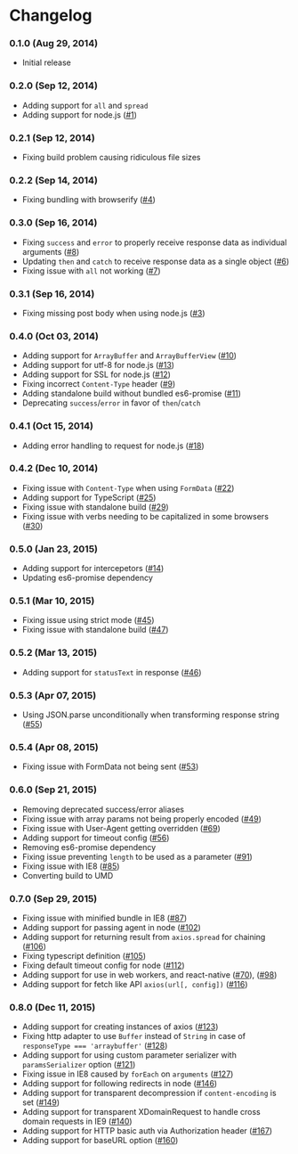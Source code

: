 # Changelog

### 0.1.0 (Aug 29, 2014)

- Initial release

### 0.2.0 (Sep 12, 2014)

- Adding support for `all` and `spread`
- Adding support for node.js ([#1](https://github.com/mzabriskie/axios/issues/1))

### 0.2.1 (Sep 12, 2014)

- Fixing build problem causing ridiculous file sizes

### 0.2.2 (Sep 14, 2014)

- Fixing bundling with browserify ([#4](https://github.com/mzabriskie/axios/issues/4))

### 0.3.0 (Sep 16, 2014)

- Fixing `success` and `error` to properly receive response data as individual arguments ([#8](https://github.com/mzabriskie/axios/issues/8))
- Updating `then` and `catch` to receive response data as a single object ([#6](https://github.com/mzabriskie/axios/issues/6))
- Fixing issue with `all` not working ([#7](https://github.com/mzabriskie/axios/issues/7))

### 0.3.1 (Sep 16, 2014)

- Fixing missing post body when using node.js ([#3](https://github.com/mzabriskie/axios/issues/3))

### 0.4.0 (Oct 03, 2014)

- Adding support for `ArrayBuffer` and `ArrayBufferView` ([#10](https://github.com/mzabriskie/axios/issues/10))
- Adding support for utf-8 for node.js ([#13](https://github.com/mzabriskie/axios/issues/13))
- Adding support for SSL for node.js ([#12](https://github.com/mzabriskie/axios/issues/12))
- Fixing incorrect `Content-Type` header ([#9](https://github.com/mzabriskie/axios/issues/9))
- Adding standalone build without bundled es6-promise ([#11](https://github.com/mzabriskie/axios/issues/11))
- Deprecating `success`/`error` in favor of `then`/`catch`

### 0.4.1 (Oct 15, 2014)

- Adding error handling to request for node.js ([#18](https://github.com/mzabriskie/axios/issues/18))

### 0.4.2 (Dec 10, 2014)

- Fixing issue with `Content-Type` when using `FormData` ([#22](https://github.com/mzabriskie/axios/issues/22))
- Adding support for TypeScript ([#25](https://github.com/mzabriskie/axios/issues/25))
- Fixing issue with standalone build ([#29](https://github.com/mzabriskie/axios/issues/29))
- Fixing issue with verbs needing to be capitalized in some browsers ([#30](https://github.com/mzabriskie/axios/issues/30))

### 0.5.0 (Jan 23, 2015)

- Adding support for intercepetors ([#14](https://github.com/mzabriskie/axios/issues/14))
- Updating es6-promise dependency

### 0.5.1 (Mar 10, 2015)

- Fixing issue using strict mode ([#45](https://github.com/mzabriskie/axios/issues/45))
- Fixing issue with standalone build ([#47](https://github.com/mzabriskie/axios/issues/47))

### 0.5.2 (Mar 13, 2015)

- Adding support for `statusText` in response ([#46](https://github.com/mzabriskie/axios/issues/46))

### 0.5.3 (Apr 07, 2015)

- Using JSON.parse unconditionally when transforming response string ([#55](https://github.com/mzabriskie/axios/issues/55))

### 0.5.4 (Apr 08, 2015)

- Fixing issue with FormData not being sent ([#53](https://github.com/mzabriskie/axios/issues/53))

### 0.6.0 (Sep 21, 2015)

- Removing deprecated success/error aliases
- Fixing issue with array params not being properly encoded ([#49](https://github.com/mzabriskie/axios/pull/49))
- Fixing issue with User-Agent getting overridden ([#69](https://github.com/mzabriskie/axios/issues/69))
- Adding support for timeout config ([#56](https://github.com/mzabriskie/axios/issues/56))
- Removing es6-promise dependency
- Fixing issue preventing `length` to be used as a parameter ([#91](https://github.com/mzabriskie/axios/pull/91))
- Fixing issue with IE8 ([#85](https://github.com/mzabriskie/axios/pull/85))
- Converting build to UMD

### 0.7.0 (Sep 29, 2015)

- Fixing issue with minified bundle in IE8 ([#87](https://github.com/mzabriskie/axios/pull/87))
- Adding support for passing agent in node ([#102](https://github.com/mzabriskie/axios/pull/102))
- Adding support for returning result from `axios.spread` for chaining ([#106](https://github.com/mzabriskie/axios/pull/106))
- Fixing typescript definition ([#105](https://github.com/mzabriskie/axios/pull/105))
- Fixing default timeout config for node ([#112](https://github.com/mzabriskie/axios/pull/112))
- Adding support for use in web workers, and react-native ([#70](https://github.com/mzabriskie/axios/issue/70)), ([#98](https://github.com/mzabriskie/axios/pull/98))
- Adding support for fetch like API `axios(url[, config])` ([#116](https://github.com/mzabriskie/axios/issues/116))

### 0.8.0 (Dec 11, 2015)

- Adding support for creating instances of axios ([#123](https://github.com/mzabriskie/axios/pull/123))
- Fixing http adapter to use `Buffer` instead of `String` in case of `responseType === 'arraybuffer'` ([#128](https://github.com/mzabriskie/axios/pull/128))
- Adding support for using custom parameter serializer with `paramsSerializer` option ([#121](https://github.com/mzabriskie/axios/pull/121))
- Fixing issue in IE8 caused by `forEach` on `arguments` ([#127](https://github.com/mzabriskie/axios/pull/127))
- Adding support for following redirects in node ([#146](https://github.com/mzabriskie/axios/pull/146))
- Adding support for transparent decompression if `content-encoding` is set ([#149](https://github.com/mzabriskie/axios/pull/149))
- Adding support for transparent XDomainRequest to handle cross domain requests in IE9 ([#140](https://github.com/mzabriskie/axios/pull/140))
- Adding support for HTTP basic auth via Authorization header ([#167](https://github.com/mzabriskie/axios/pull/167))
- Adding support for baseURL option ([#160](https://github.com/mzabriskie/axios/pull/160))
